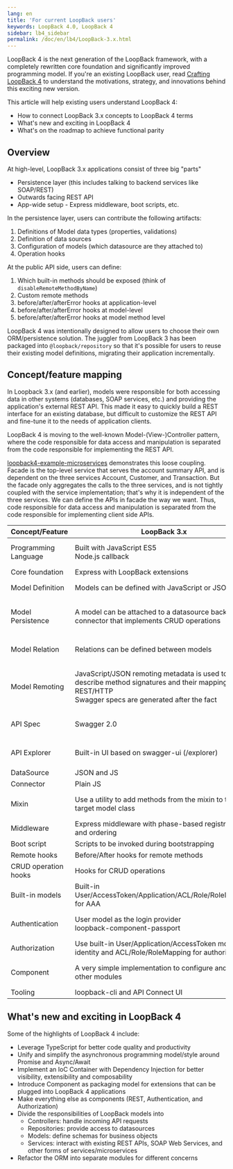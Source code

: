 ```yaml
---
lang: en
title: 'For current LoopBack users'
keywords: LoopBack 4.0, LoopBack 4
sidebar: lb4_sidebar
permalink: /doc/en/lb4/LoopBack-3.x.html
---
```


LoopBack 4 is the next generation of the LoopBack framework, with a completely
rewritten core foundation and significantly improved programming model. If
you're an existing LoopBack user, read
[Crafting LoopBack 4](Crafting-LoopBack-4.html) to understand the motivations,
strategy, and innovations behind this exciting new version.

This article will help existing users understand LoopBack 4:

- How to connect LoopBack 3.x concepts to LoopBack 4 terms
- What's new and exciting in LoopBack 4
- What's on the roadmap to achieve functional parity

## Overview

At high-level, LoopBack 3.x applications consist of three big "parts"

- Persistence layer (this includes talking to backend services like SOAP/REST)
- Outwards facing REST API
- App-wide setup - Express middleware, boot scripts, etc.

In the persistence layer, users can contribute the following artifacts:

1.  Definitions of Model data types (properties, validations)
2.  Definition of data sources
3.  Configuration of models (which datasource are they attached to)
4.  Operation hooks

At the public API side, users can define:

1.  Which built-in methods should be exposed (think of
    `disableRemoteMethodByName`)
2.  Custom remote methods
3.  before/after/afterError hooks at application-level
4.  before/after/afterError hooks at model-level
5.  before/after/afterError hooks at model method level

LoopBack 4 was intentionally designed to allow users to choose their own
ORM/persistence solution. The juggler from LoopBack 3 has been packaged into
`@loopback/repository` so that it's possible for users to reuse their existing
model definitions, migrating their application incrementally.

## Concept/feature mapping

In Loopback 3.x (and earlier), models were responsible for both accessing data
in other systems (databases, SOAP services, etc.) and providing the
application's external REST API. This made it easy to quickly build a REST
interface for an existing database, but difficult to customize the REST API and
fine-tune it to the needs of application clients.

LoopBack 4 is moving to the well-known Model-(View-)Controller pattern, where
the code responsible for data access and manipulation is separated from the code
responsible for implementing the REST API.

[loopback4-example-microservices](https://github.com/strongloop/loopback4-example-microservices)
demonstrates this loose coupling. Facade is the top-level service that serves
the account summary API, and is dependent on the three services Account,
Customer, and Transaction. But the facade only aggregates the calls to the three
services, and is not tightly coupled with the service implementation; that's why
it is independent of the three services. We can define the APIs in facade the
way we want. Thus, code responsible for data access and manipulation is
separated from the code responsible for implementing client side APIs.

| Concept/Feature      | LoopBack 3.x                                                                                                                                         | LoopBack 4                                                                                                                                                                                                  |
| -------------------- | ---------------------------------------------------------------------------------------------------------------------------------------------------- | ----------------------------------------------------------------------------------------------------------------------------------------------------------------------------------------------------------- |
| Programming Language | Built with JavaScript ES5<br>Node.js callback                                                                                                        | TypeScript 2.6.x & JavaScript ES2016/2017<br>Promise & Async/Await                                                                                                                                          |
| Core foundation      | Express with LoopBack extensions                                                                                                                     | Home-grown IoC container                                                                                                                                                                                    |
| Model Definition     | Models can be defined with JavaScript or JSON                                                                                                        | Models can be defined with TypeScript/JavaScript/JSON(TBA)                                                                                                                                                  |
| Model Persistence    | A model can be attached to a datasource backed by a connector that implements CRUD operations                                                        | [Repositories](https://github.com/strongloop/loopback-next/tree/master/packages/repository) are introduced to represent persistence related operations; a repository binds a model metadata to a datasource |
| Model Relation       | Relations can be defined between models                                                                                                              | (TBA) Relations can be defined between models but they will be realized between repositories                                                                                                                |
| Model Remoting       | JavaScript/JSON remoting metadata is used to describe method signatures and their mapping to REST/HTTP<br>Swagger specs are generated after the fact | Remoting metadata can be supplied by OpenAPI JSON/YAML documents or generated automatically through TypeScript decorators                                                                                   |
| API Spec             | Swagger 2.0                                                                                                                                          | OpenAPI Spec 3.0 and potentially other API specs such as GraphQL, gRPC, etc.                                                                                                                                |
| API Explorer         | Built-in UI based on swagger-ui (/explorer)                                                                                                          | (Beta) Expose OpenAPI specs and a browser redirect to Swagger UI hosted by loopback.io                                                                                                                      |
| DataSource           | JSON and JS                                                                                                                                          | JSON/JS/TypeScript                                                                                                                                                                                          |
| Connector            | Plain JS                                                                                                                                             | JS and TypeScript (TBA)                                                                                                                                                                                     |
| Mixin                | Use a utility to add methods from the mixin to the target model class                                                                                | Use ES2015 mixin classes pattern supported by [TypeScript 2.2 and above](https://www.typescriptlang.org/docs/handbook/release-notes/typescript-2-2.html)                                                    |
| Middleware           | Express middleware with phase-based registration and ordering                                                                                        | Sequence consisting of actions                                                                                                                                                                              |
| Boot script          | Scripts to be invoked during bootstrapping                                                                                                           | (TBD)                                                                                                                                                                                                       |
| Remote hooks         | Before/After hooks for remote methods                                                                                                                | Sequence/actions                                                                                                                                                                                            |
| CRUD operation hooks | Hooks for CRUD operations                                                                                                                            | Sequence/actions                                                                                                                                                                                            |
| Built-in models      | Built-in User/AccessToken/Application/ACL/Role/RoleMapping for AAA                                                                                   | (TBD)                                                                                                                                                                                                       |
| Authentication       | User model as the login provider<br>loopback-component-passport                                                                                      | (TBA) Authentication component ([@loopback/authentication](https://github.com/strongloop/loopback-next/tree/master/packages/authentication)) with extensibility to strategy providers                       |
| Authorization        | Use built-in User/Application/AccessToken model for identity and ACL/Role/RoleMapping for authorization                                              | (TBD) Authorization component                                                                                                                                                                               |
| Component            | A very simple implementation to configure and invoke other modules                                                                                   | A fully-fledged packaging model that allows contribution of extensions from other modules                                                                                                                   |
| Tooling              | loopback-cli and API Connect UI                                                                                                                      | [@loopback/cli](https://github.com/strongloop/loopback-next/tree/master/packages/cli)                                                                                                                       |

## What's new and exciting in LoopBack 4

Some of the highlights of LoopBack 4 include:

- Leverage TypeScript for better code quality and productivity
- Unify and simplify the asynchronous programming model/style around Promise and
  Async/Await
- Implement an IoC Container with Dependency Injection for better visibility,
  extensibility and composability
- Introduce Component as packaging model for extensions that can be plugged into
  LoopBack 4 applications
- Make everything else as components (REST, Authentication, and Authorization)
- Divide the responsibilities of LoopBack models into
  - Controllers: handle incoming API requests
  - Repositories: provide access to datasources
  - Models: define schemas for business objects
  - Services: interact with existing REST APIs, SOAP Web Services, and other
    forms of services/microservices
- Refactor the ORM into separate modules for different concerns
